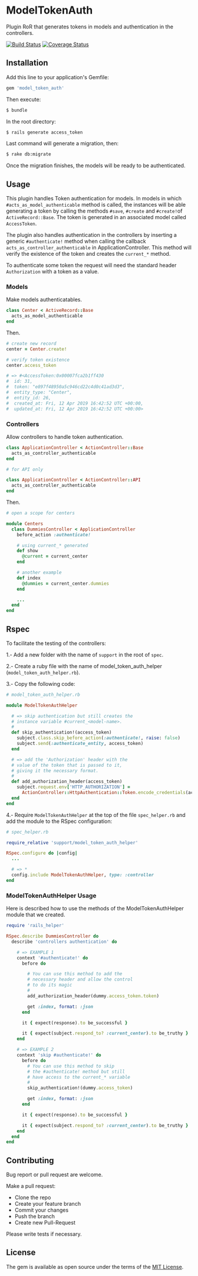 # ModelTokenAuth

Plugin RoR that generates tokens in models and authentication in the controllers.

[![Build Status](https://travis-ci.org/Kinedu/model_token_auth.svg?branch=develop)](https://travis-ci.org/Kinedu/model_token_auth) [![Coverage Status](https://coveralls.io/repos/github/armando1339/model_token_auth/badge.svg?branch=develop)](https://coveralls.io/github/armando1339/model_token_auth?branch=develop)

## Installation

Add this line to your application's Gemfile:

```ruby
gem 'model_token_auth'
```

Then execute:

```bash
$ bundle
```

In the root directory:

```bash
$ rails generate access_token
```

Last command will generate a migration, then:

```bash
$ rake db:migrate
```

Once the migration finishes, the models will be ready to be authenticated.

## Usage

This plugin handles Token authentication for models. In models in which
`#acts_as_model_authenticable` method is called, the instances will be able generating
a token by calling the methods `#save`, `#create` and `#create!`of `ActiveRecord::Base`.
The token is generated in an associated model called `AccessToken`.

The plugin also handles authentication in the controllers by inserting a generic
`#authenticate!` method when calling the callback `acts_as_controller_authenticable` in
ApplicationController. This method will verify the existence of the token and
creates the `current_*` method.

To authenticate some token the request will need the standard header `Authorization`
with a token as a value.

### Models

Make models authenticatables.

```ruby
class Center < ActiveRecord::Base
  acts_as_model_authenticable
end
```

Then.

```ruby
# create new record
center = Center.create!

# verify token existence
center.access_token

# => #<AccessToken:0x00007fca2b1ff430
#  id: 31,
#  token: "e897f48950a5c946cd22c4d0c41ad3d3",
#  entity_type: "Center",
#  entity_id: 26,
#  created_at: Fri, 12 Apr 2019 16:42:52 UTC +00:00,
#  updated_at: Fri, 12 Apr 2019 16:42:52 UTC +00:00>
```

### Controllers

Allow controllers to handle token authentication.

```ruby
class ApplicationController < ActionController::Base
  acts_as_controller_authenticable
end

# for API only

class ApplicationController < ActionController::API
  acts_as_controller_authenticable
end
```

Then.

```ruby
# open a scope for centers

module Centers
  class DummiesController < ApplicationController
    before_action :authenticate!

    # using current_* generated
    def show
      @current = current_center
    end

    # another example
    def index
      @dummies = current_center.dummies
    end

    ...
  end
end
```

## Rspec

To facilitate the testing of the controllers:

1.- Add a new folder with the name of `support` in the root of `spec`.

2.- Create a ruby file with the name of model_token_auth_helper (`model_token_auth_helper.rb`).

3.- Copy the following code:

```ruby
# model_token_auth_helper.rb

module ModelTokenAuthHelper

  # => skip authentication but still creates the
  # instance variable #current_<model-name>.
  #
  def skip_authentication!(access_token)
    subject.class.skip_before_action(:authenticate!, raise: false)
    subject.send(:authenticate_entity, access_token)
  end

  # => add the 'Authorization' header with the
  # value of the token that is passed to it,
  # giving it the necessary format.
  #
  def add_authorization_header(access_token)
    subject.request.env['HTTP_AUTHORIZATION'] =
      ActionController::HttpAuthentication::Token.encode_credentials(access_token.token)
  end
end
```

4.- Require `ModelTokenAuthHelper` at the top of the file `spec_helper.rb` and add the module to the RSpec configuration:

```ruby
# spec_helper.rb

require_relative 'support/model_token_auth_helper'

RSpec.configure do |config|
  ...

  # => *
  config.include ModelTokenAuthHelper, type: :controller
end
```

### ModelTokenAuthHelper Usage

Here is described how to use the methods of the ModelTokenAuthHelper module that we created.

```ruby
require 'rails_helper'

RSpec.describe DummiesController do
  describe 'controllers authentication' do

    # => EXAMPLE 1
    context '#authenticate!' do
      before do

        # You can use this method to add the
        # necessary header and allow the control
        # to do its magic
        #
        add_authorization_header(dummy.access_token.token)

        get :index, format: :json
      end

      it { expect(response).to be_successful }

      it { expect(subject.respond_to? :current_center).to be_truthy }
    end

    # => EXAMPLE 2
    context 'skip #authenticate!' do
      before do
        # You can use this method to skip
        # the #authenticate! method but still
        # have access to the current_* variable
        #
        skip_authentication!(dummy.access_token)

        get :index, format: :json
      end

      it { expect(response).to be_successful }

      it { expect(subject.respond_to? :current_center).to be_truthy }
    end
  end
end
```

## Contributing

Bug report or pull request are welcome.

Make a pull request:

- Clone the repo
- Create your feature branch
- Commit your changes
- Push the branch
- Create new Pull-Request

Please write tests if necessary.

## License

The gem is available as open source under the terms of the [MIT License](https://opensource.org/licenses/MIT).

